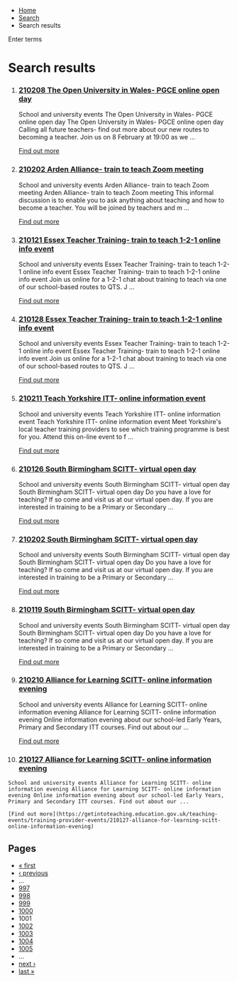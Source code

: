*   [Home](/)
*   [Search](/search)
*   Search results

Enter terms 

Search results
==============

1.  ### [210208 The Open University in Wales- PGCE online open day](https://getintoteaching.education.gov.uk/teaching-events/training-provider-events/210208-the-open-university-in-wales-pgce-online-open-day)
    
    School and university events The Open University in Wales- PGCE online open day The Open University in Wales- PGCE online open day Calling all future teachers- find out more about our new routes to becoming a teacher. Join us on 8 February at 19:00 as we ...
    
    [Find out more](https://getintoteaching.education.gov.uk/teaching-events/training-provider-events/210208-the-open-university-in-wales-pgce-online-open-day)
    
2.  ### [210202 Arden Alliance- train to teach Zoom meeting](https://getintoteaching.education.gov.uk/teaching-events/training-provider-events/210202-arden-alliance-train-to-teach-zoom-meeting)
    
    School and university events Arden Alliance- train to teach Zoom meeting Arden Alliance- train to teach Zoom meeting This informal discussion is to enable you to ask anything about teaching and how to become a teacher. You will be joined by teachers and m ...
    
    [Find out more](https://getintoteaching.education.gov.uk/teaching-events/training-provider-events/210202-arden-alliance-train-to-teach-zoom-meeting)
    
3.  ### [210121 Essex Teacher Training- train to teach 1-2-1 online info event](https://getintoteaching.education.gov.uk/teaching-events/training-provider-events/210121-essex-teacher-training-train-to-teach-1-2-1-online-info-event)
    
    School and university events Essex Teacher Training- train to teach 1-2-1 online info event Essex Teacher Training- train to teach 1-2-1 online info event Join us online for a 1-2-1 chat about training to teach via one of our school-based routes to QTS. J ...
    
    [Find out more](https://getintoteaching.education.gov.uk/teaching-events/training-provider-events/210121-essex-teacher-training-train-to-teach-1-2-1-online-info-event)
    
4.  ### [210128 Essex Teacher Training- train to teach 1-2-1 online info event](https://getintoteaching.education.gov.uk/teaching-events/training-provider-events/210128-essex-teacher-training-train-to-teach-1-2-1-online-info-event)
    
    School and university events Essex Teacher Training- train to teach 1-2-1 online info event Essex Teacher Training- train to teach 1-2-1 online info event Join us online for a 1-2-1 chat about training to teach via one of our school-based routes to QTS. J ...
    
    [Find out more](https://getintoteaching.education.gov.uk/teaching-events/training-provider-events/210128-essex-teacher-training-train-to-teach-1-2-1-online-info-event)
    
5.  ### [210211 Teach Yorkshire ITT- online information event](https://getintoteaching.education.gov.uk/teaching-events/training-provider-events/210211-teach-yorkshire-itt-online-information-event)
    
    School and university events Teach Yorkshire ITT- online information event Teach Yorkshire ITT- online information event Meet Yorkshire's local teacher training providers to see which training programme is best for you. Attend this on-line event to f ...
    
    [Find out more](https://getintoteaching.education.gov.uk/teaching-events/training-provider-events/210211-teach-yorkshire-itt-online-information-event)
    
6.  ### [210126 South Birmingham SCITT- virtual open day](https://getintoteaching.education.gov.uk/teaching-events/training-provider-events/210126-south-birmingham-scitt-virtual-open-day)
    
    School and university events South Birmingham SCITT- virtual open day South Birmingham SCITT- virtual open day Do you have a love for teaching? If so come and visit us at our virtual open day. If you are interested in training to be a Primary or Secondary ...
    
    [Find out more](https://getintoteaching.education.gov.uk/teaching-events/training-provider-events/210126-south-birmingham-scitt-virtual-open-day)
    
7.  ### [210202 South Birmingham SCITT- virtual open day](https://getintoteaching.education.gov.uk/teaching-events/training-provider-events/210202-south-birmingham-scitt-virtual-open-day)
    
    School and university events South Birmingham SCITT- virtual open day South Birmingham SCITT- virtual open day Do you have a love for teaching? If so come and visit us at our virtual open day. If you are interested in training to be a Primary or Secondary ...
    
    [Find out more](https://getintoteaching.education.gov.uk/teaching-events/training-provider-events/210202-south-birmingham-scitt-virtual-open-day)
    
8.  ### [210119 South Birmingham SCITT- virtual open day](https://getintoteaching.education.gov.uk/teaching-events/training-provider-events/210119-south-birmingham-scitt-virtual-open-day)
    
    School and university events South Birmingham SCITT- virtual open day South Birmingham SCITT- virtual open day Do you have a love for teaching? If so come and visit us at our virtual open day. If you are interested in training to be a Primary or Secondary ...
    
    [Find out more](https://getintoteaching.education.gov.uk/teaching-events/training-provider-events/210119-south-birmingham-scitt-virtual-open-day)
    
9.  ### [210210 Alliance for Learning SCITT- online information evening](https://getintoteaching.education.gov.uk/teaching-events/training-provider-events/210210-alliance-for-learning-scitt-online-information-evening)
    
    School and university events Alliance for Learning SCITT- online information evening Alliance for Learning SCITT- online information evening Online information evening about our school-led Early Years, Primary and Secondary ITT courses. Find out about our ...
    
    [Find out more](https://getintoteaching.education.gov.uk/teaching-events/training-provider-events/210210-alliance-for-learning-scitt-online-information-evening)
    
10.  ### [210127 Alliance for Learning SCITT- online information evening](https://getintoteaching.education.gov.uk/teaching-events/training-provider-events/210127-alliance-for-learning-scitt-online-information-evening)
    
    School and university events Alliance for Learning SCITT- online information evening Alliance for Learning SCITT- online information evening Online information evening about our school-led Early Years, Primary and Secondary ITT courses. Find out about our ...
    
    [Find out more](https://getintoteaching.education.gov.uk/teaching-events/training-provider-events/210127-alliance-for-learning-scitt-online-information-evening)
    

Pages
-----

*   [« first](/search/site "Go to first page")
*   [‹ previous](/search/site?page=999 "Go to previous page")
*   …
*   [997](/search/site?page=996 "Go to page 997")
*   [998](/search/site?page=997 "Go to page 998")
*   [999](/search/site?page=998 "Go to page 999")
*   [1000](/search/site?page=999 "Go to page 1000")
*   1001
*   [1002](/search/site?page=1001 "Go to page 1002")
*   [1003](/search/site?page=1002 "Go to page 1003")
*   [1004](/search/site?page=1003 "Go to page 1004")
*   [1005](/search/site?page=1004 "Go to page 1005")
*   …
*   [next ›](/search/site?page=1001 "Go to next page")
*   [last »](/search/site?page=1032 "Go to last page")